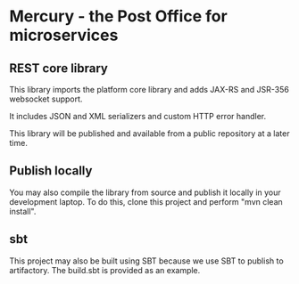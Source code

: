 # Mercury - the Post Office for microservices

## REST core library

This library imports the platform core library and adds JAX-RS and JSR-356 websocket support.

It includes JSON and XML serializers and custom HTTP error handler.

This library will be published and available from a public repository at a later time.

## Publish locally

You may also compile the library from source and publish it locally in your development laptop.
To do this, clone this project and perform "mvn clean install".

## sbt

This project may also be built using SBT because we use SBT to publish to artifactory. The build.sbt is provided as an example.

